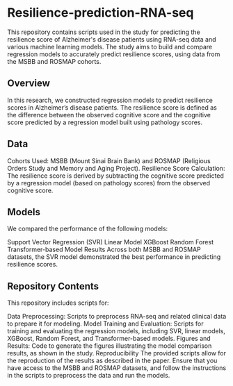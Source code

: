# Resilience-prediction-RNA-seq

This repository contains scripts used in the study for predicting the resilience score of Alzheimer's disease patients using RNA-seq data and various machine learning models. The study aims to build and compare regression models to accurately predict resilience scores, using data from the MSBB and ROSMAP cohorts.

## Overview
In this research, we constructed regression models to predict resilience scores in Alzheimer’s disease patients. The resilience score is defined as the difference between the observed cognitive score and the cognitive score predicted by a regression model built using pathology scores.

## Data
Cohorts Used: MSBB (Mount Sinai Brain Bank) and ROSMAP (Religious Orders Study and Memory and Aging Project).
Resilience Score Calculation: The resilience score is derived by subtracting the cognitive score predicted by a regression model (based on pathology scores) from the observed cognitive score.

## Models
We compared the performance of the following models:

Support Vector Regression (SVR)
Linear Model
XGBoost
Random Forest
Transformer-based Model
Results
Across both MSBB and ROSMAP datasets, the SVR model demonstrated the best performance in predicting resilience scores.

## Repository Contents
This repository includes scripts for:

Data Preprocessing: Scripts to preprocess RNA-seq and related clinical data to prepare it for modeling.
Model Training and Evaluation: Scripts for training and evaluating the regression models, including SVR, linear models, XGBoost, Random Forest, and Transformer-based models.
Figures and Results: Code to generate the figures illustrating the model comparison results, as shown in the study.
Reproducibility
The provided scripts allow for the reproduction of the results as described in the paper. Ensure that you have access to the MSBB and ROSMAP datasets, and follow the instructions in the scripts to preprocess the data and run the models.
